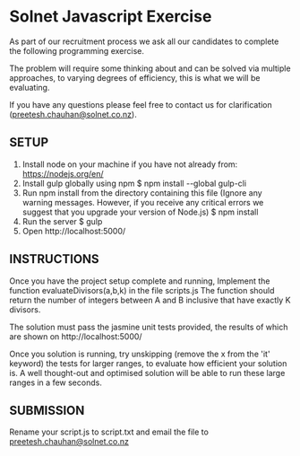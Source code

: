 
Solnet Javascript Exercise
==========================
As  part of our recruitment process we ask all our candidates to complete the following programming exercise.

The problem will require some thinking about and can be solved via multiple approaches,
to varying degrees of efficiency, this is what we will be  evaluating.

If you have any questions please feel free to contact us for clarification (preetesh.chauhan@solnet.co.nz).

SETUP
-----

1. Install node on your machine if you have not already from: https://nodejs.org/en/
2. Install gulp globally using npm
    $ npm install --global gulp-cli
2. Run npm install from the directory containing this file (Ignore any warning messages. However, if you receive any critical errors we suggest that you upgrade your version of Node.js)
    $ npm install
3. Run the server
    $ gulp
4. Open http://localhost:5000/

INSTRUCTIONS
------------
Once you have the project setup complete and running, Implement the function evaluateDivisors(a,b,k) in the file scripts.js
The function should return the number of integers between A and B inclusive that have exactly K divisors.

The solution must pass the jasmine unit tests provided, the results of which are shown on http://localhost:5000/

Once you solution is running, try unskipping (remove the x from the 'it' keyword) the tests for larger ranges, to evaluate how efficient your solution is.
A well thought-out and optimised solution will be able to run these large ranges in a few seconds.

SUBMISSION
----------
Rename your script.js to script.txt and email the file to preetesh.chauhan@solnet.co.nz